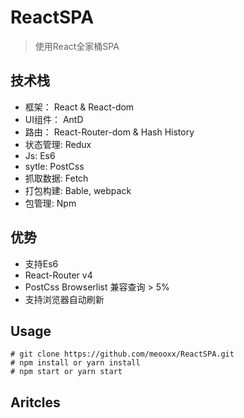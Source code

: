 ﻿# ReactSPA
> 使用React全家桶SPA

## 技术栈
* 框架： React & React-dom
* UI组件： AntD
* 路由： React-Router-dom & Hash History
* 状态管理: Redux
* Js: Es6
* sytle: PostCss
* 抓取数据: Fetch
* 打包构建: Bable, webpack
* 包管理: Npm

## 优势
* 支持Es6
* React-Router v4
* PostCss Browserlist 兼容查询 > 5%
* 支持浏览器自动刷新
## Usage
```
# git clone https://github.com/meooxx/ReactSPA.git
# npm install or yarn install
# npm start or yarn start 

```


## Aritcles

